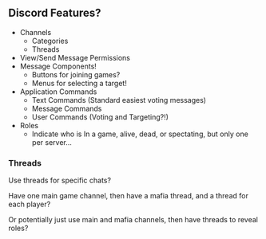 ## Discord Features?

- Channels
    - Categories
    - Threads
- View/Send Message Permissions
- Message Components!
    - Buttons for joining games?
    - Menus for selecting a target!
- Application Commands
    - Text Commands (Standard easiest voting messages)
    - Message Commands
    - User Commands (Voting and Targeting?!)
- Roles
    - Indicate who is In a game, alive, dead, or spectating, but only one per server...

### Threads

Use threads for specific chats?

Have one main game channel, then have a mafia thread, and a thread for each player?

Or potentially just use main and mafia channels, then have threads to reveal roles?